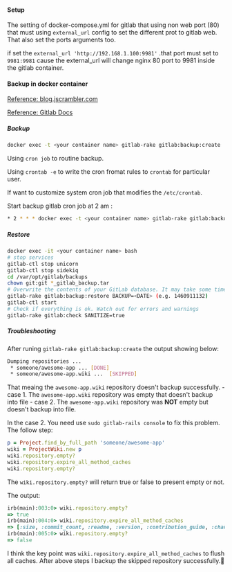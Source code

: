 #### Setup ####
The setting of docker-compose.yml for gitlab that using non web port (80) that must using `external_url` config to set the different prot to gitlab web. That also set the ports arguments too.

if set the `external_url 'http://192.168.1.100:9981'` .that port must set to `9981:9981` cause the external_url will change nginx 80 port to 9981 inside the gitlab container.


#### Backup in docker container ####
[Reference: blog.jscrambler.com](https://blog.jscrambler.com/migrating-your-gitlab-infrastructure-into-docker/)

[Reference: Gitlab Docs](https://docs.gitlab.com/omnibus/settings/backups.html)

##### Backup #####
```sh
docker exec -t <your container name> gitlab-rake gitlab:backup:create
```

Using `cron job` to routine backup.

Using `crontab -e` to write the cron fromat rules to `crontab` for particular user.

If want to customize system cron job that modifies the `/etc/crontab`.

Start backup gitlab cron job at 2 am :
```sh
* 2 * * * docker exec -t <your container name> gitlab-rake gitlab:backup:create
```

##### Restore #####

```sh
docker exec -it <your container name> bash
# stop services
gitlab-ctl stop unicorn  
gitlab-ctl stop sidekiq  
cd /var/opt/gitlab/backups  
chown git:git *_gitlab_backup.tar  
# Overwrite the contents of your GitLab database. It may take some time to complete, depending on how big your database is.
gitlab-rake gitlab:backup:restore BACKUP=<DATE> (e.g. 1460911132)  
gitlab-ctl start  
# Check if everything is ok. Watch out for errors and warnings
gitlab-rake gitlab:check SANITIZE=true  
```

##### Troubleshooting #####

After runing `gitlab-rake gitlab:backup:create` the output showing below:

``` sh
Dumping repositories ...
 * someone/awesome-app ... [DONE]
 * someone/awesome-app.wiki ...  [SKIPPED]
```

That meaing the `awesome-app.wiki` repository doesn't backup successfully.
    - case 1. The `awesome-app.wiki` repository was empty that doesn't backup into file
    - case 2. The `awesome-app.wiki` repository was **NOT** empty but doesn't backup into file.

In the case 2. You need use `sudo gitlab-rails console` to fix this problem. The follow step:

```rb
p = Project.find_by_full_path 'someone/awesome-app'
wiki = ProjectWiki.new p
wiki.repository.empty?
wiki.repository.expire_all_method_caches
wiki.repository.empty?
```
The `wiki.repository.empty?` will return true or false to present empty or not.

The output:
```rb
irb(main):003:0> wiki.repository.empty?
=> true
irb(main):004:0> wiki.repository.expire_all_method_caches
=> [:size, :commit_count, :readme, :version, :contribution_guide, :changelog, :license_blob, :license_key, :gitignore, :koding_yml, :gitlab_ci_yml, :branch_names, :tag_names, :branch_count, :tag_count, :avatar, :exists?, :empty?, :root_ref]
irb(main):005:0> wiki.repository.empty?
=> false

```

I think the key point was `wiki.repository.expire_all_method_caches` to flush all caches. After above steps I backup the skipped repository successfully.:tada:
